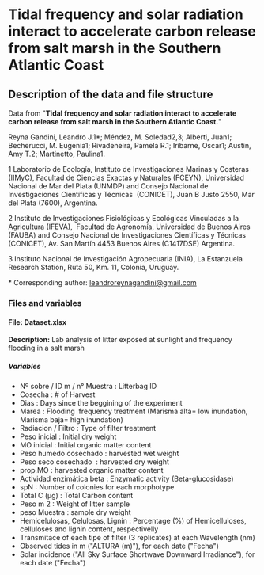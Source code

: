 # **Tidal frequency and solar radiation interact to accelerate carbon release from salt marsh in the Southern Atlantic Coast**

## Description of the data and file structure

Data from "**Tidal frequency and solar radiation interact to accelerate carbon release from salt marsh in the Southern Atlantic Coast.**"

Reyna Gandini, Leandro J.1*; Méndez, M. Soledad2,3; Alberti, Juan1; Becherucci, M. Eugenia1; Rivadeneira, Pamela R.1; Iribarne, Oscar1; Austin, Amy T.2; Martinetto, Paulina1.

1 Laboratorio de Ecología, Instituto de Investigaciones Marinas y Costeras (IIMyC), Facultad de Ciencias Exactas y Naturales (FCEYN), Universidad Nacional de Mar del Plata (UNMDP) and Consejo Nacional de Investigaciones Científicas y Técnicas  (CONICET), Juan B Justo 2550, Mar del Plata (7600), Argentina.

2 Instituto de Investigaciones Fisiológicas y Ecológicas Vinculadas a la Agricultura (IFEVA),  Facultad de Agronomía, Universidad de Buenos Aires (FAUBA) and Consejo Nacional de Investigaciones Científicas y Técnicas (CONICET), Av. San Martín 4453 Buenos Aires (C1417DSE) Argentina. 

3 Instituto Nacional de Investigación Agropecuaria (INIA), La Estanzuela Research Station, Ruta 50, Km. 11, Colonia, Uruguay.



\* Corresponding author: leandroreynagandini@gmail.com



### Files and variables

#### File: Dataset.xlsx

**Description:** Lab analysis of litter exposed at sunlight and frequency flooding in a salt marsh

##### Variables

* Nº sobre / ID m / n° Muestra : Litterbag ID
* Cosecha : # of Harvest
* Dias : Days since the beggining of the experiment
* Marea : Flooding  frequency treatment (Marisma alta= low inundation, Marisma baja= high inundation)
* Radiacion / Filtro : Type of filter treatment
* Peso inicial : Initial dry weight
* MO inicial : Initial organic matter content
* Peso humedo cosechado : harvested wet weight
* Peso seco cosechado  : harvested dry weight
* prop.MO : harvested organic matter content
* Actividad enzimática beta : Enzymatic activity (Beta-glucosidase)
* spN : Number of colonies for each morphotype
* Total C (µg) : Total Carbon content
* Peso m 2 : Weight of litter sample
* peso Muestra : sample dry weight
* Hemicelulosas, Celulosas, Lignin : Percentage (%) of Hemicelluloses, celluloses and lignin content, respectivelly
* Transmitace of each tipe of filter (3 replicates) at each Wavelength (nm)
* Observed tides in m ("ALTURA (m)"), for each date ("Fecha")
* Solar incidence ("All Sky Surface Shortwave Downward Irradiance"), for each date ("Fecha")


